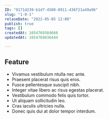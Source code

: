```yaml
---
ID: "9171d239-b1d7-4500-8911-436f21a49a96"
slug: "1-0-1"
relaseDate: "2022-05-05 12:00"
publish: true
tags: []
createdAt: 1654769384666
updatedAt: 1654769636444

---
```

Feature
-----


*   Vivamus vestibulum ntulla nec ante.
*   Praesent placerat risus quis eros.
*   Fusce pellentesque suscipit nibh.
*   Integer vitae libero ac risus egestas placerat.
*   Vestibulum commodo felis quis tortor.
*   Ut aliquam sollicitudin leo.
*   Cras iaculis ultricies nulla.
*   Donec quis dui at dolor tempor interdum.
